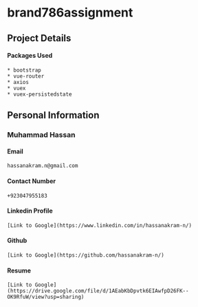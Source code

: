 # brand786assignment

## Project Details
#### Packages Used
    * bootstrap
    * vue-router
    * axios
    * vuex
    * vuex-persistedstate
## Personal Information

### Muhammad Hassan
#### Email
```
hassanakram.n@gmail.com
```
#### Contact Number 
```
+923047955183
```
#### Linkedin Profile 
```
[Link to Google](https://www.linkedin.com/in/hassanakram-n/)
```
#### Github 
```
[Link to Google](https://github.com/hassanakram-n/)
```
#### Resume  
```
[Link to Google](https://drive.google.com/file/d/1AEabKbDpvtk6EIAwfpD26FK--OK9RfuW/view?usp=sharing)
```
